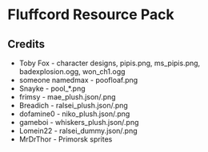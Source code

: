 # Fluffcord Resource Pack

## Credits
- Toby Fox - character designs, pipis.png, ms_pipis.png, badexplosion.ogg, won_ch1.ogg
- someone namedmax - poofloaf.png
- Snayke - pool_*.png
- frimsy - mae_plush.json/.png
- Breadich - ralsei_plush.json/.png
- dofamine0 - niko_plush.json/.png
- gameboi - whiskers_plush.json/.png
- Lomein22 - ralsei_dummy.json/.png
- MrDrThor - Primorsk sprites
